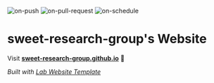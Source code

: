 
  ![on-push](../../actions/workflows/on-push.yaml/badge.svg)
  ![on-pull-request](../../actions/workflows/on-pull-request.yaml/badge.svg)
  ![on-schedule](../../actions/workflows/on-schedule.yaml/badge.svg)

  # sweet-research-group's Website

  Visit **[sweet-research-group.github.io](https://sweet-research-group.github.io)** 🚀

  _Built with [Lab Website Template](https://greene-lab.gitbook.io/lab-website-template-docs)_
